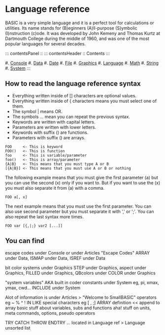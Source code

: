 Language reference
==================

BASIC is a very simple language and it is a perfect tool for calculations or utilities.
Its name stands for (B)eginners (A)ll-purpose (S)ymbolic (I)nstruction (c)ode. It was developed by John
Kemeny and Thomas Kurtz at Dartmouth College during the middle of 1960, and was one of the most
popular languages for several decades.

::: contentsPanel ::
::: contentsHeader ::
Contents
:::

#. [Console](/reference/521.html)
#. [Data](/reference/581.html)
#. [Date](/reference/575.html)
#. [File](/reference/580.html)
#. [Graphics](/reference/611.html)
#. [Language](/reference/622.html)
#. [Math](/reference/704.html)
#. [String](/reference/771.html)
#. [System](/reference/1439.html)
:::

How to read the language reference syntax
-----------------------------------------

+ Everything written inside of [] characters are optional values.
+ Everything written inside of { characters means you must select one of them.
+ The symbol | means OR.
+ The symbols ... mean you can repeat the previous syntax.
+ Keywords are written with capital letters.
+ Parameters are written with lower letters.
+ Keywords with suffix () are functions.
+ Parameters with suffix () are arrays.

~~~
FOO     <- This is keyword
FOO()   <- This is function
foo     <- This is variable/parameter
foo()   <- This is array/parameter
{A|B}   <- This means that you must type A or B
[{A|B}] <- This means that you must use A or B or nothing
~~~

The following example means that you must give the first parameter (a) but you can use the second (x)
only if you want to. But if you want to use the (x) you must also separate it from (a) with a comma.

~~~
FOO a[, x]
~~~

The next example means that you must use the first parameter. You can also use second parameter
but you must separate it with ',' or ';'. You can also repeat the last syntax more times.

~~~
FOO var [{,|;} var2 [...]]
~~~

You can find
------------

escape codes under Console or under Articles "Escape Codes"
ARRAY under Data, ISMAP under Data, ISREF under Data

bit color systems under Graphics
STEP under Graphics,  aspect under Graphics, FILLED under Graphics, QBcolors under COLOR under Graphics

"system variables" AKA built in coder constants under System eg, pi, xmax, ymax, cwd...
INCLUDE under System

Alot of information is under Articles > "Welcome to SmallBASIC"
operators eg ~ % ^ ! IN LIKE
special characters eg   [ , ;]  ARRAY definition << append to array
basic stuff about variables, subs and functions
aha! stuff on units, meta commands, options, pseudo operators

TRY CATCH THROW ENDTRY ... located in Language ref > Language unsorted list
